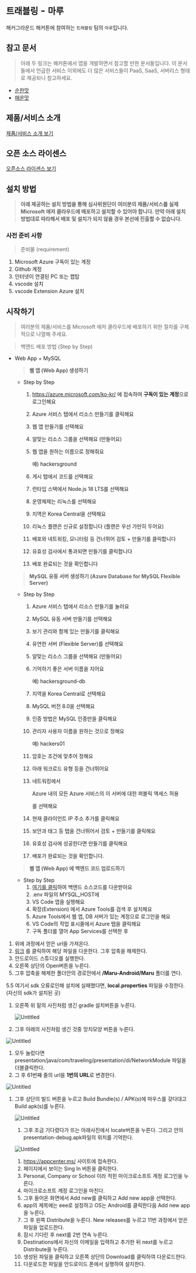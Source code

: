 # `트래블링` - `마루`

해커그라운드 해커톤에 참여하는 `트래블링` 팀의 `마루`입니다.

## 참고 문서

> 아래 두 링크는 해커톤에서 앱을 개발하면서 참고할 만한 문서들입니다. 이 문서들에서 언급한 서비스 이외에도 더 많은 서비스들이 PaaS, SaaS, 서버리스 형태로 제공되니 참고하세요.

- [순한맛](./REFERENCES_BASIC.md)
- [매운맛](./REFERENCES_ADVANCED.md)

## 제품/서비스 소개

<!-- 아래 링크는 지우지 마세요 -->
[제품/서비스 소개 보기](TOPIC.md)
<!-- 위 링크는 지우지 마세요 -->

## 오픈 소스 라이센스

<!-- 아래 링크는 지우지 마세요 -->
[오픈소스 라이센스 보기](./LICENSE)
<!-- 위 링크는 지우지 마세요 -->

## 설치 방법

> **아래 제공하는 설치 방법을 통해 심사위원단이 여러분의 제품/서비스를 실제 Microsoft 애저 클라우드에 배포하고 설치할 수 있어야 합니다. 만약 아래 설치 방법대로 따라해서 배포 및 설치가 되지 않을 경우 본선에 진출할 수 없습니다.**

### 사전 준비 사항

> 준비물 (requirement)
> 
1. Microsoft Azure 구독이 있는 계정
2. Github 계정
3. 인터넷이 연결된 PC 또는 랩탑
4. vscode 설치
5. vscode Extension Azure 설치

## 시작하기

> 여러분의 제품/서비스를 Microsoft 애저 클라우드에 배포하기 위한 절차를 구체적으로 나열해 주세요.

> 백엔드 배포 방법 (Step by Step)

- Web App + MySQL
    
    > **웹 앱 (Web App) 생성하기**
    - Step by Step
        1. https://azure.microsoft.com/ko-kr/ 에 접속하여 **구독이 있는 계정**으로 로그인해요
        2. Azure 서비스 탭에서 리소스 만들기를 클릭해요
        3. 웹 앱 만들기를 선택해요
        4. 알맞는 리소스 그룹을 선택해요 (만들어요)
        5. 웹 앱을 원하는 이름으로 정해줘요
            
            예) hackersground
            
        6. 게시 탭에서 코드를 선택해요 
        7. 런타입 스택에서 Node.js 18 LTS를 선택해요
        8. 운영체제는 리눅스를 선택해요
        9. 지역은 Korea Central을 선택해요
        10. 리눅스 플랜은 신규로 설정합니다 (플랜은 우선 가만히 두어요)
        11. 배포와 네트워킹, 모니터링 등 건너뛰어 검토 + 만들기를 클릭합니다
        12. 유효성 검사에서 통과되면 만들기를 클릭합니다
        13. 배포 완료되는 것을 확인합니다
    
    > **MySQL 유동 서버 생성하기
    (Azure Database for MySQL Flexible Server)**
    - Step by Step
        1. Azure 서비스 탭에서 리소스 만들기를 눌러요
        2. MySQL 유동 서버 만들기를 선택해요
        3. 보기 관리와 함께 있는 만들기를 클릭해요
        4. 유연한 서버 (Flexible Server)를 선택해요
        5. 알맞는 리소스 그룹을 선택해요 (만들어요)
        6. 기억하기 좋은 서버 이름을 지어요
            
            예) hackersground-db
            
        7. 지역을 Korea Central로 선택해요
        8. MySQL 버전 8.0을 선택해요
        9. 인증 방법은 MySQL 인증만을 클릭해요
        10. 관리자 사용자 이름을 원하는 것으로 정해요
            
            예) hackers01
            
        11. 암호는 조건에 맞추어 정해요
        12. 아래 워크로드 유형 등을 건너뛰어요
        13. 네트워킹에서
            
            Azure 내의 모든 Azure 서비스의 이 서버에 대한 퍼블릭 액세스 허용
            
            를 선택해요
            
        14. 현재 클라이언트 IP 주소 추가를 클릭해요
        15. 보안과 태그 등 탭을 건너뛰어서 검토 + 만들기를 클릭해요
        16. 유효성 검사에 성공한다면 만들기를 클릭해요
        17. 배포가 완료되는 것을 확인합니다.
    
    > **웹 앱 (Web App) 에 백엔드 코드 업로드하기**
    - Step by Step
        1. [여기를 클릭](https://github.com/hackersground-kr/Travling/releases/download/1.0.1/Maru-Backend.zip)하여 백엔드 소스코드를 다운받아요
        2. .env 파일의 MYSQL_HOST에 
        3. VS Code 앱을 실행해요
        4. 확장(Extension) 에서 Azure Tools를 검색 후 설치해요
        5. Azure Tools에서 웹 앱, DB 서버가 있는 계정으로 로그인을 해요
        6. VS Code의 작업 표시줄에서 Azure 탭을 클릭해요
        7. 구독 폴더를 열어 App Services를 선택한 후 

1. 위에 과정에서 얻은 url을 가져온다.
2. [링크](https://github.com/hackersground-kr/Travling/archive/refs/heads/LKH-ANDROID.zip) 를 클릭하여 해당 파일을 다운한다. 그후 압축을 해제한다.
3. 안드로이드 스튜디오를 실행한다.
4. 오른쪽 상단의 Open버튼을 누른다.
5. 그후 압축을 해제한 폴더안의 경로안에서 **/Maru-Android/Maru** 폴더를 연다.

 5.5 여기서 sdk 오류로인해  설치에 실패했다면, **local.properties** 파일을 수정한다. (자신의 sdk가 설치된 곳)

1. 오른쪽 위 밑의 사진처럼 생긴 gradle 설치버튼을 누른다.
    
    ![Untitled](https://s3-us-west-2.amazonaws.com/secure.notion-static.com/d8e042a4-ead2-4175-ad86-9560965c0356/Untitled.png)
    
2. 그후 아래의 사진처럼 생긴 것중 망치모양 버튼을 누른다.

![Untitled](https://s3-us-west-2.amazonaws.com/secure.notion-static.com/f04ccdc0-fb2a-4368-9fb8-065bcab86cc2/Untitled.png)

1. 모두 눌렀다면 presentation/java/com/traveling/presentation/di/NetworkModule 파일을 더블클릭한다.
2. 그 후 61번쨰 줄의 url을 **1번의 URL**로 변경한다.

![Untitled](https://s3-us-west-2.amazonaws.com/secure.notion-static.com/99d437ca-ce70-4464-b8fe-cad893c82179/Untitled.png)

1. 그후 상단의 빌드 버튼을 누르고 Build Bundle(s) / APK(s)에 마우스를 갖다대고 Build apk(s)를 누른다.
    
    ![Untitled](https://s3-us-west-2.amazonaws.com/secure.notion-static.com/6f6f3f25-df1c-4ede-a404-b6016490b658/Untitled.png)
    
    1. 그후 조금 기다렸다가 뜨는 아래사진에서 locate버튼을 누른다. 그리고 안의 presentation-debug.apk파일의 위치를 기억한다.
    
    ![Untitled](https://s3-us-west-2.amazonaws.com/secure.notion-static.com/26ce5eaf-b024-4917-ae00-9077284f2345/Untitled.png)
    
    1. https://appcenter.ms/ 사이트에 접속한다. 
    2. 페이지에서 보이는 Sing In 버튼을 클릭한다.
    3. Personal, Company or School 이라 적힌 마이크로소프트 계정 로그인을 누른다.
    4. 마이크로소프트 계정 로그인을 마친다.
    5. 그후 들어온 화면에서 Add new를 클릭하고 Add new app을 선택한다.
    6. app의 제목에는 eee로 설정하고 OS는 Android를 클릭한다음 Add new app을 누른다.
    7. 그 후 왼쪽 Distribute을 누른다. New releases를 누르고 11번 과정에서 얻은 파일을 업로드한다.
    8. 잠시 기다린 후 next를 2번 연속 누른다.
    9. Destinations에서 자신의 이메일을 입력하고 추가한 뒤 next를 누르고  Distribute을 누른다.
    10. 생성된 파일을 클릭하고 오른쪽 상단의 Download를 클릭하여 다운로드한다.
    11. 다운로드한 파일을 안드로이드 폰에서 실행하여 설치한다.
